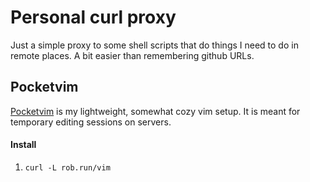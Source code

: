 # Personal curl proxy

Just a simple proxy to some shell scripts that do things I need to do in remote
places. A bit easier than remembering github URLs.

## Pocketvim

[Pocketvim](https://github.com/robhurring/dotvim) is my lightweight, somewhat cozy vim setup. It is meant for temporary
editing sessions on servers.

#### Install

1. `curl -L rob.run/vim`
